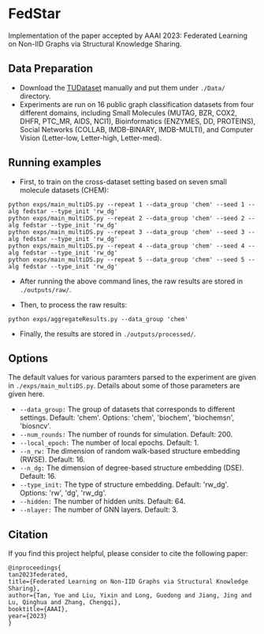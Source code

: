 # FedStar
Implementation of the paper accepted by AAAI 2023: Federated Learning on Non-IID Graphs via Structural Knowledge Sharing.

## Data Preparation
* Download the [TUDataset](https://chrsmrrs.github.io/datasets/docs/datasets/) manually and put them under ```./Data/``` directory.
* Experiments are run on 16 public graph classification datasets from four different domains, including Small Molecules (MUTAG, BZR, COX2, DHFR, PTC\_MR, AIDS, NCI1), Bioinformatics (ENZYMES, DD, PROTEINS), Social Networks (COLLAB, IMDB-BINARY, IMDB-MULTI), and Computer Vision (Letter-low, Letter-high, Letter-med).

## Running examples
* First, to train on the cross-dataset setting based on seven small molecule datasets (CHEM):
```
python exps/main_multiDS.py --repeat 1 --data_group 'chem' --seed 1 --alg fedstar --type_init 'rw_dg'
python exps/main_multiDS.py --repeat 2 --data_group 'chem' --seed 2 --alg fedstar --type_init 'rw_dg'
python exps/main_multiDS.py --repeat 3 --data_group 'chem' --seed 3 --alg fedstar --type_init 'rw_dg'
python exps/main_multiDS.py --repeat 4 --data_group 'chem' --seed 4 --alg fedstar --type_init 'rw_dg'
python exps/main_multiDS.py --repeat 5 --data_group 'chem' --seed 5 --alg fedstar --type_init 'rw_dg'
```

* After running the above command lines, the raw results are stored in ```./outputs/raw/```.

* Then, to process the raw results:
```
python exps/aggregateResults.py --data_group 'chem'
```

* Finally, the results are stored in ```./outputs/processed/```.

## Options
The default values for various paramters parsed to the experiment are given in ```./exps/main_multiDS.py```. Details about some of those parameters are given here.
* ```--data_group:```  The group of datasets that corresponds to different settings. Default: 'chem'. Options: 'chem', 'biochem', 'biochemsn', 'biosncv'.
* ```--num_rounds:``` The number of rounds for simulation. Default: 200.
* ```--local_epoch:``` The number of local epochs. Default: 1.
* ```--n_rw:``` The dimension of random walk-based structure embedding (RWSE). Default: 16.
* ```--n_dg:``` The dimension of degree-based structure embedding (DSE). Default: 16.
* ```--type_init:``` The type of structure embedding. Default: 'rw_dg'. Options: 'rw', 'dg', 'rw_dg'.
* ```--hidden:``` The number of hidden units. Default: 64.
* ```--nlayer:``` The number of GNN layers. Default: 3.

## Citation
If you find this project helpful, please consider to cite the following paper:
```
@inproceedings{
tan2023federated,
title={Federated Learning on Non-IID Graphs via Structural Knowledge Sharing},
author={Tan, Yue and Liu, Yixin and Long, Guodong and Jiang, Jing and Lu, Qinghua and Zhang, Chengqi},
booktitle={AAAI},
year={2023}
}
```

